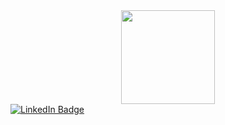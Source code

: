 <div id="header" align="center">
  <img src="https://tenor.com/view/coding-gif-4706460855862906629.gif" width="150" height="150"/>
</div>
<div id="badges">
  <a href="http://linkedin.com/in/changcaiyee">
    <img src="https://img.shields.io/badge/LinkedIn-blue?style=for-the-badge&logo=linkedin&logoColor=white" alt="LinkedIn Badge" max-width=100%/>
  </a>
</div>
